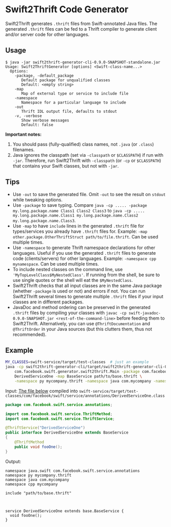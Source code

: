 # Swift2Thrift Code Generator

Swift2Thrift generates `.thrift` files from Swift-annotated Java files. The generated `.thrift` files can be fed to a Thrift compiler to generate client and/or server code for other languages.

## Usage

```
$ java -jar swift2thrift-generator-cli-0.9.0-SNAPSHOT-standalone.jar
Usage: Swift2ThriftGenerator [options] <Swift-class-name...>
  Options:
    -package, -default_package
       Default package for unqualified classes
       Default: <empty string>
    -map
       Map of external type or service to include file
    -namespace
       Namespace for a particular language to include
    -out
       Thrift IDL output file, defaults to stdout
    -v, -verbose
       Show verbose messages
       Default: false
```

**Important notes:**

1. You should pass (fully-qualified) class names, not `.java` (or `.class`) filenames.
2. Java ignores the classpath (set via `-classpath` or `$CLASSPATH`) if run with `-jar`. Therefore, run Swift2Thrift with `-classpath` (or `-cp` or `$CLASSPATH`) that contains your Swift classes, but not with `-jar`.

## Tips

* Use `-out` to save the generated file. Omit `-out` to see the result on `stdout` while tweaking options.
* Use `-package` to save typing. Compare `java -cp ..... -package my.long.package.name Class1 Class2 Class3` to `java -cp ..... my.long.package.name.Class1 my.long.package.name.Class2 my.long.package.name.Class3`.
* Use `-map` to have `include` lines in the generated `.thrift` file for types/services you already have `.thrift` files for. Example: `-map other.package.OtherThriftStruct path/to/file.thrift`. Can be used multiple times.
* Use `-namespace` to generate Thrift namespace declarations for other languages. Useful if you use the generated `.thrift` files to generate code (clients/servers) for other languages. Example: `-namespace cpp mynamespace`. Can be used multiple times.
* To include nested classes on the command line, use `'MyTopLevelClass$MyNestedClass'`. If running from the shell, be sure to use single quotes or the shell will eat the `$MyNestedClass`.
* Swift2Thrift checks that all input classes are in the same Java package (whether `-package` is used or not) and errors if not. You can run Swift2Thrift several times to generate multiple `.thrift` files if your input classes are in different packages.
* JavaDoc and method ordering can be preserved in the generated `.thrift` files by compiling your classes with `javac -cp swift-javadoc-0.9.0-SNAPSHOT.jar <rest-of-the-command-line>` before feeding them to Swift2Thrift. Alternatively, you can use `@ThriftDocumentation` and `@ThriftOrder` in your Java sources (but this clutters them, thus not recommended).

## Example

```bash
MY_CLASSES=swift-service/target/test-classes  # just an example
java -cp swift2thrift-generator-cli/target/swift2thrift-generator-cli-0.9.0-SNAPSHOT-standalone.jar:$MY_CLASSES \
    com.facebook.swift.generator.swift2thrift.Main -package com.facebook.swift.service.annotations \
    DerivedServiceOne -map BaseService path/to/base.thrift \
    -namespace py mycompany.thrift -namespace java com.mycompany -namespace cpp mycompany
```

Input: [The file below](../swift-service/src/test/java/com/facebook/swift/service/annotations/DerivedServiceOne.java) compiled into `swift-service/target/test-classes/com/facebook/swift/service/annotations/DerivedServiceOne.class`
```java
package com.facebook.swift.service.annotations;

import com.facebook.swift.service.ThriftMethod;
import com.facebook.swift.service.ThriftService;

@ThriftService("DerivedServiceOne")
public interface DerivedServiceOne extends BaseService
{
    @ThriftMethod
    public void fooOne();
}
```

Output:
```
namespace java.swift com.facebook.swift.service.annotations
namespace py mycompany.thrift
namespace java com.mycompany
namespace cpp mycompany

include "path/to/base.thrift"



service DerivedServiceOne extends base.BaseService {
  void fooOne();
}
```
